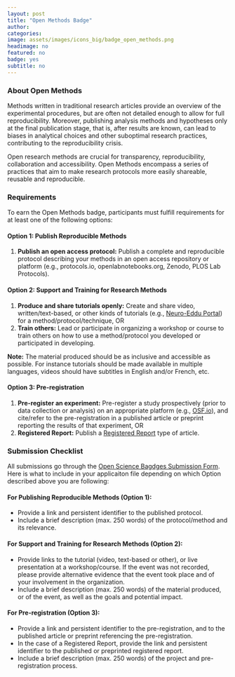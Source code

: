 ```yaml
---
layout: post
title: "Open Methods Badge"
author:
categories:
image: assets/images/icons_big/badge_open_methods.png
headimage: no
featured: no
badge: yes
subtitle: no
---
```


### About Open Methods
Methods written in traditional research articles provide an overview of the experimental procedures, but are often not detailed enough to allow for full reproducibility. Moreover, publishing analysis methods and hypotheses only at the final publication stage, that is, after results are known, can lead to biases in analytical choices and other suboptimal research practices, contributing to the reproducibility crisis.

Open research methods are crucial for transparency, reproducibility, collaboration and accessibility. Open Methods encompass a series of practices that aim to make research protocols more easily shareable, reusable and reproducible.

### Requirements
To earn the Open Methods badge, participants must fulfill requirements for at least one of the following options:

#### Option 1: Publish Reproducible Methods
1. **Publish an open access protocol:** Publish a complete and reproducible protocol describing your methods in an open access repository or platform (e.g., protocols.io, openlabnotebooks.org, Zenodo, PLOS Lab Protocols).

#### Option 2: Support and Training for Research Methods
1. **Produce and share tutorials openly:** Create and share video, written/text-based, or other kinds of tutorials (e.g., [Neuro-Eddu Portal](https://www.neuro-edduportal.com/english-protocol-videos)) for a method/protocol/technique, OR
2. **Train others:** Lead or participate in organizing a workshop or course to train others on how to use a method/protocol you developed or participated in developing.

**Note:** The material produced should be as inclusive and accessible as possible. For instance tutorials should be made available in multiple languages, videos should have subtitles in English and/or French, etc.

#### Option 3: Pre-registration
1. **Pre-register an experiment:** Pre-register a study prospectively (prior to data collection or analysis) on an appropriate platform (e.g., [OSF.io](https://help.osf.io/article/330-welcome-to-registrations)), and cite/refer to the pre-registration in a published article or preprint reporting the results of that experiment, OR
2. **Registered Report:** Publish a [Registered Report](https://www.cos.io/initiatives/registered-reports) type of article.

### Submission Checklist
All submissions go through the [Open Science Bagdges Submission Form](https://forms.office.com/Pages/ResponsePage.aspx?id=cZYxzedSaEqvqfz4-J8J6ut_5ADJQNBIjT-33hrU9ERUM1dWQzU4UjNBWENZVUoxUUMzNVZINU9GRC4u). Here is what to include in your applicaiton file depending on which Option described above you are following:

#### For Publishing Reproducible Methods (Option 1):
* Provide a link and persistent identifier to the published protocol.
* Include a brief description (max. 250 words) of the protocol/method and its relevance.
  
#### For Support and Training for Research Methods (Option 2):
* Provide links to the tutorial (video, text-based or other), or live presentation at a workshop/course. If the event was not recorded, please provide alternative evidence that the event took place and of your involvement in the organization.
* Include a brief description (max. 250 words) of the material produced, or of the event, as well as the goals and potential impact.

#### For Pre-registration (Option 3):
* Provide a link and persistent identifier to the pre-registration, and to the published article or preprint referencing the pre-registration.
* In the case of a Registered Report, provide the link and persistent identifier to the published or preprinted registered report.
* Include a brief description (max. 250 words) of the project and pre-registration process.

